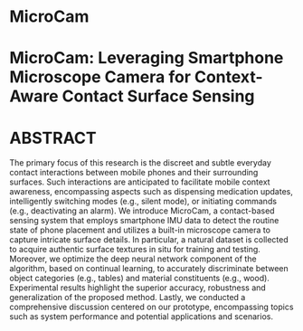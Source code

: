 # MicroCam

# MicroCam: Leveraging Smartphone Microscope Camera for Context-Aware Contact Surface Sensing

# ABSTRACT
The primary focus of this research is the discreet and subtle everyday contact interactions between mobile phones and their surrounding surfaces. Such interactions are anticipated to facilitate mobile context awareness, encompassing aspects such as dispensing medication updates, intelligently switching modes (e.g., silent mode), or initiating commands (e.g., deactivating an alarm). We introduce MicroCam, a contact-based sensing system that employs smartphone IMU data to detect the routine state of phone placement and utilizes a built-in microscope camera to capture intricate surface details. In particular, a natural dataset is collected to acquire authentic surface textures in situ for training and testing. Moreover, we optimize the deep neural network component of the algorithm, based on continual learning, to accurately discriminate between object categories (e.g., tables) and material constituents (e.g., wood). Experimental results highlight the superior accuracy, robustness and generalization of the proposed method. Lastly, we conducted a comprehensive discussion centered on our prototype, encompassing topics such as system performance and potential applications and scenarios.


